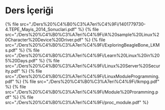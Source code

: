# Ders İçeriği

<!--Index-->

{% file src="./Ders%20%C4%B0%C3%A7eri%C4%9Fi/1401779730-4.TEPE_Mayis_2014_Sonuclari.pdf" %}
{% file src="./Ders%20%C4%B0%C3%A7eri%C4%9Fi/A%20sample%20Linux%20Character%20Device%20Driver.pdf" %}
{% file src="./Ders%20%C4%B0%C3%A7eri%C4%9Fi/ExploringBeagleBone_LKMs.pdf" %}
{% file src="./Ders%20%C4%B0%C3%A7eri%C4%9Fi/Learn%20Linux%20in%205%20Days.pdf" %}
{% file src="./Ders%20%C4%B0%C3%A7eri%C4%9Fi/Linux%20Server%20Security.pdf" %}
{% file src="./Ders%20%C4%B0%C3%A7eri%C4%9Fi/LinuxModuleProgramming.pdf" %}
{% file src="./Ders%20%C4%B0%C3%A7eri%C4%9Fi/lkmpg.pdf" %}
{% file src="./Ders%20%C4%B0%C3%A7eri%C4%9Fi/Module%20Proramming.pdf" %}
{% file src="./Ders%20%C4%B0%C3%A7eri%C4%9Fi/proc_module.pdf" %}

<!--Index-->
